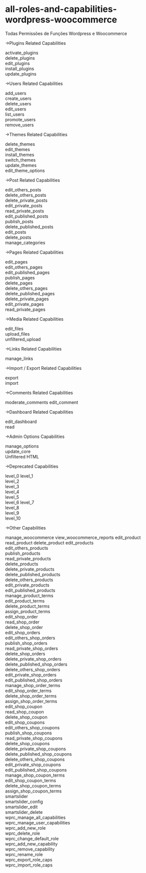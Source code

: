 # all-roles-and-capabilities-wordpress-woocommerce

Todas Permissões de Funções Wordpress e Woocommerce


->Plugins Related Capabilities

activate_plugins	
delete_plugins			
edit_plugins		
install_plugins			
update_plugins
				
->Users Related Capabilities

add_users				
create_users			
delete_users				
edit_users				
list_users				
promote_users				
remove_users
					
->Themes Related Capabilities

delete_themes				
edit_themes				
install_themes				
switch_themes				
update_themes				
edit_theme_options
					
->Post Related Capabilities

edit_others_posts		
delete_others_posts			
delete_private_posts		
edit_private_posts			
read_private_posts			
edit_published_posts			
publish_posts			
delete_published_posts			
edit_posts			
delete_posts			
manage_categories

->Pages Related Capabilities

edit_pages			
edit_others_pages			
edit_published_pages			
publish_pages				
delete_pages			
delete_others_pages		
delete_published_pages			
delete_private_pages		
edit_private_pages			
read_private_pages
					
->Media Related Capabilities

edit_files		
upload_files		
unfiltered_upload

->Links Related Capabilities

manage_links
					
->Import / Export Related Capabilities

export	
import
					
->Comments Related Capabilities

moderate_comments
edit_comment
					
->Dashboard Related Capabilities

edit_dashboard	
read
			
->Admin Options Capabilities

manage_options		
update_core			
Unfiltered HTML
					
->Deprecated Capabilities

level_0	
level_1		
level_2				
level_3				
level_4				
level_5		
level_6
level_7					
level_8					
level_9					
level_10
					
->Other Capabilities

manage_woocommerce
view_woocommerce_reports
edit_product
read_product
delete_product
edit_products				
edit_others_products				
publish_products				
read_private_products				
delete_products					
delete_private_products					
delete_published_products					
delete_others_products					
edit_private_products				
edit_published_products					
manage_product_terms					
edit_product_terms					
delete_product_terms					
assign_product_terms					
edit_shop_order					
read_shop_order					
delete_shop_order					
edit_shop_orders					
edit_others_shop_orders					
publish_shop_orders					
read_private_shop_orders					
delete_shop_orders					
delete_private_shop_orders					
delete_published_shop_orders					
delete_others_shop_orders					
edit_private_shop_orders					
edit_published_shop_orders					
manage_shop_order_terms					
edit_shop_order_terms					
delete_shop_order_terms					
assign_shop_order_terms					
edit_shop_coupon					
read_shop_coupon					
delete_shop_coupon				
edit_shop_coupons				
edit_others_shop_coupons					
publish_shop_coupons					
read_private_shop_coupons					
delete_shop_coupons					
delete_private_shop_coupons					
delete_published_shop_coupons					
delete_others_shop_coupons					
edit_private_shop_coupons					
edit_published_shop_coupons					
manage_shop_coupon_terms					
edit_shop_coupon_terms					
delete_shop_coupon_terms				
assign_shop_coupon_terms					
smartslider					
smartslider_config					
smartslider_edit					
smartslider_delete					
wprc_manage_all_capabilities					
wprc_manage_user_capabilities					
wprc_add_new_role					
wprc_delete_role					
wprc_change_default_role				
wprc_add_new_capability				
wprc_remove_capability				
wprc_rename_role				
wprc_export_role_caps				
wprc_import_role_caps
